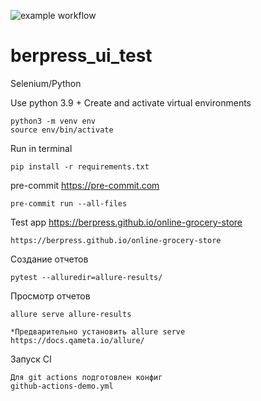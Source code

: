 ![example workflow](https://github.com/spoon03/berpress_ui_test/actions/workflows/github-actions-demo.yml/badge.svg)

# berpress_ui_test
Selenium/Python


Use python 3.9 +
Create and activate virtual environments

```
python3 -m venv env
source env/bin/activate
```

Run in terminal

```
pip install -r requirements.txt
```

pre-commit https://pre-commit.com
```
pre-commit run --all-files
```

Test app https://berpress.github.io/online-grocery-store
```
https://berpress.github.io/online-grocery-store
```

Создание отчетов
```
pytest --alluredir=allure-results/
```

Просмотр отчетов
```
allure serve allure-results

*Предварительно установить allure serve
https://docs.qameta.io/allure/
```

Запуск CI
```
Для git actions подготовлен конфиг
github-actions-demo.yml
```